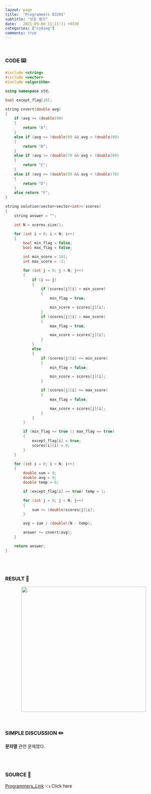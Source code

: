 ```yaml
---
layout: page
title:  "Programmers 83201"
subtitle: "상호 평가"
date:   2021-09-06 11:11:11 +0530
categories: ["coding"]
comments: true
---
```


<br>

### CODE ⌨️

```c++
#include <string>
#include <vector>
#include <algorithm>

using namespace std;

bool except_flag[10];

string cnvert(double avg)
{
	if (avg >= (double)90)
	{
		return "A";
	}
	else if (avg >= (double)80 && avg < (double)90)
	{
		return "B";
	}
	else if (avg >= (double)70 && avg < (double)80)
	{
		return "C";
	}
	else if (avg >= (double)50 && avg < (double)70)
	{
		return "D";
	}
	else return "F";
}

string solution(vector<vector<int>> scores)
{
	string answer = "";

	int N = scores.size();

	for (int i = 0; i < N; i++)
	{
		bool min_flag = false;
		bool max_flag = false;

		int min_score = 101;
		int max_score = -1;

		for (int j = 0; j < N; j++)
		{
			if (i == j)
			{
				if (scores[j][i] < min_score)
				{
					min_flag = true;

					min_score = scores[j][i];
				}
				if (scores[j][i] > max_score)
				{
					max_flag = true;

					max_score = scores[j][i];
				}
			}
			else
			{
				if (scores[j][i] <= min_score)
				{
					min_flag = false;

					min_score = scores[j][i];
				}

				if (scores[j][i] >= max_score)
				{
					max_flag = false;

					max_score = scores[j][i];
				}
			}
		}

		if (min_flag == true || max_flag == true)
		{
			except_flag[i] = true;
			scores[i][i] = 0;
		}
	}

	for (int i = 0; i < N; i++)
	{
		double sum = 0;
		double avg = 0;
		double temp = 0;

		if (except_flag[i] == true) temp = 1;

		for (int j = 0; j < N; j++)
		{
			sum += (double)scores[j][i];
		}

		avg = sum / (double)(N - temp);

		answer += cnvert(avg);
	}

	return answer;
}
```  

<br>
<br>

### RESULT 💛

<img src="{{ '/assets/programmers/p83201r.jpg' }}" style="width: 400px; height: auto; margin-left: auto; margin-right: auto; display: block;">  

<br>
<br>

### SIMPLE DISCUSSION ✏️

**문자열** 관련 문제였다.  

<br>
<br>

### SOURCE 💎

[Programmers_Link][link] 👈 Click here  

<br>
<br>
<br>

<script src="https://utteranc.es/client.js"
        repo="DCherish/DCherish.github.io"
        issue-term="pathname"
        theme="boxy-light"
        crossorigin="anonymous"
        async>
</script>

[link]: https://programmers.co.kr/learn/courses/30/lessons/83201